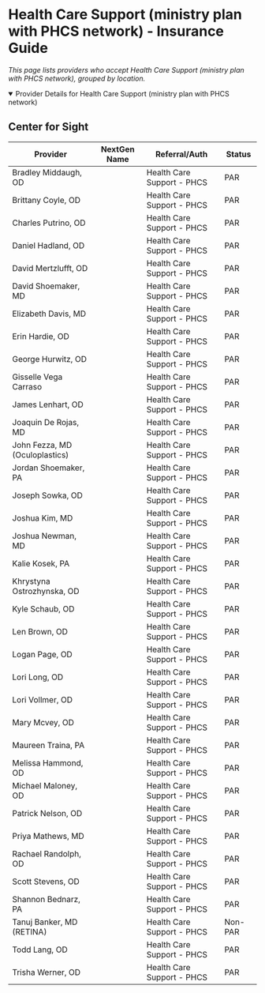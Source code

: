 # Health Care Support (ministry plan with PHCS network) - Insurance Guide

*This page lists providers who accept Health Care Support (ministry plan with PHCS network), grouped by location.*

<details open><summary>Provider Details for Health Care Support (ministry plan with PHCS network)</summary>

## Center for Sight

| Provider | NextGen Name | Referral/Auth | Status |
|----------|-------------|--------------|--------|
| Bradley Middaugh, OD |  | Health Care Support - PHCS | PAR |
| Brittany Coyle, OD |  | Health Care Support - PHCS | PAR |
| Charles Putrino, OD |  | Health Care Support - PHCS | PAR |
| Daniel Hadland, OD |  | Health Care Support - PHCS | PAR |
| David Mertzlufft, OD |  | Health Care Support - PHCS | PAR |
| David Shoemaker, MD |  | Health Care Support - PHCS | PAR |
| Elizabeth Davis, MD |  | Health Care Support - PHCS | PAR |
| Erin Hardie, OD |  | Health Care Support - PHCS | PAR |
| George Hurwitz, OD |  | Health Care Support - PHCS | PAR |
| Gisselle Vega Carraso |  | Health Care Support - PHCS | PAR |
| James Lenhart, OD |  | Health Care Support - PHCS | PAR |
| Joaquin De Rojas, MD |  | Health Care Support - PHCS | PAR |
| John Fezza, MD (Oculoplastics) |  | Health Care Support - PHCS | PAR |
| Jordan Shoemaker, PA |  | Health Care Support - PHCS | PAR |
| Joseph Sowka, OD |  | Health Care Support - PHCS | PAR |
| Joshua Kim, MD |  | Health Care Support - PHCS | PAR |
| Joshua Newman, MD |  | Health Care Support - PHCS | PAR |
| Kalie Kosek, PA |  | Health Care Support - PHCS | PAR |
| Khrystyna Ostrozhynska, OD |  | Health Care Support - PHCS | PAR |
| Kyle Schaub, OD |  | Health Care Support - PHCS | PAR |
| Len Brown, OD |  | Health Care Support - PHCS | PAR |
| Logan Page, OD |  | Health Care Support - PHCS | PAR |
| Lori Long, OD |  | Health Care Support - PHCS | PAR |
| Lori Vollmer, OD |  | Health Care Support - PHCS | PAR |
| Mary Mcvey, OD |  | Health Care Support - PHCS | PAR |
| Maureen Traina, PA |  | Health Care Support - PHCS | PAR |
| Melissa Hammond, OD |  | Health Care Support - PHCS | PAR |
| Michael Maloney, OD |  | Health Care Support - PHCS | PAR |
| Patrick Nelson, OD |  | Health Care Support - PHCS | PAR |
| Priya Mathews, MD |  | Health Care Support - PHCS | PAR |
| Rachael Randolph, OD |  | Health Care Support - PHCS | PAR |
| Scott Stevens, OD |  | Health Care Support - PHCS | PAR |
| Shannon Bednarz, PA |  | Health Care Support - PHCS | PAR |
| Tanuj Banker, MD (RETINA) |  | Health Care Support - PHCS | Non-PAR |
| Todd Lang, OD |  | Health Care Support - PHCS | PAR |
| Trisha Werner, OD |  | Health Care Support - PHCS | PAR |

</details>


